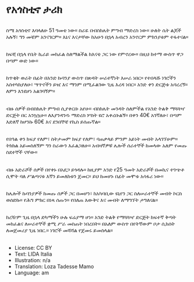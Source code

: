 # የአጎስቲኖ ታሪክ

##
ስሜ አጎስቲኖ እባላለሁ 51 ዓመቴ ነው። ስራዬ በብስክሌት ምግብ ማድረስ ነው። ሁለት ሴት ልጆች አሉኝ፣ ግን መቼም አንናገርም። እኔና እናታቸው ከአሁን በኋላ አብረን አንኖርም ምክንያቱም ተፋተናል።

##
ከፍቺ በኋላ የቤት ኪራይ መክፈል ስለማልችል ከእናቴ ጋር ነው የምኖረው። በዚህ ከተማ ውስጥ ዋጋ በጣም ውድ ነው።

##
ከጥቂት ወራት በፊት በአንድ ኩባንያ ውስጥ በጽዳት ሠራተኛነት እሠራ ነበር። የተበላሹ ነገሮችን አስተካክያለሁ፣ ሣጥኖችን ይዤ እና ማንም በሚፈልገው ጊዜ እረዳ ነበር። አንድ ቀን ድርጅቱ አባረረኝ። ለምን እንደሆነ አልገባኝም።

##
ብዙ ሰዎች በብስክሌት ምግብ ሲያቀርቡ አየሁ። ብስክሌት መንዳት ስለምችል የአንድ ትልቅ ማጓጓዣ ድርጅት በር አንኳኳሁ። ለእያንዳንዱ ማድረስ ሦስት ዩሮ አቀረቡልኝ። በቀን 40€ አገኛለሁ፣ በጣም እድለኛ ከሆንኩ 60€ እና ደንበኞቼ የኪስ ይሰጡኛል።

##
የበዓል ቀን ክፍያ የለም፣ ስትታመም ክፍያ የለም፣ ባጠቃላይ ምንም አይነት መብት አላገኘሁም። ትክክል አይመስለኝም ግን ስራውን እፈልጋለሁ። አብዛኛዎቹ ሌሎች ሰራተኞች ከመላው አለም የመጡ ስደተኞች ናቸው።

##
ብዙ አድራሾች ሰዎች በየቀኑ በአደጋ ይጎዳሉ። ከዚያም አንድ የ25 ዓመት አድራሾች በመኪና ተገጭቶ ሲሞት ባለ ሥልጣናቱ እኛን ይመለከቱን ጀመር። ይህ ከመሆኑ በፊት መሞቱ አሳፋሪ ነው።

##
ከሌሎች ኩባንያዎች ከመጡ ሰዎች ጋር በመሆን፣ ከአካባቢው ዩኒየን ጋር ስለሠራተኞች መብት ኮርስ ወሰድኩ። የሕግ ምክር በነጻ ሰጡን። የበለጠ እውቅና እና መብት ለማግኘት ታግለናል።

##
ከረዥም ጊዜ በኋላ ድካማችን ሁሉ ፍሬያማ ሆነ። አንድ ትልቅ የማጓጓዣ ድርጅት ከፍተኛ ቅጣት መክፈልና ለሠራተኞች ቋሚ ሥራ መስጠት ነበረበት። በአለም ውስጥ በየትኛውም ቦታ ሲከሰት ለመጀመሪያ ጊዜ ነበር.። ነገሮች መሻሻል የጀመሩ ይመስላል።

##
* License: CC BY
* Text: LIDA Italia
* Illustration: n/a
* Translation: Loza Tadesse Mamo
* Language: am
